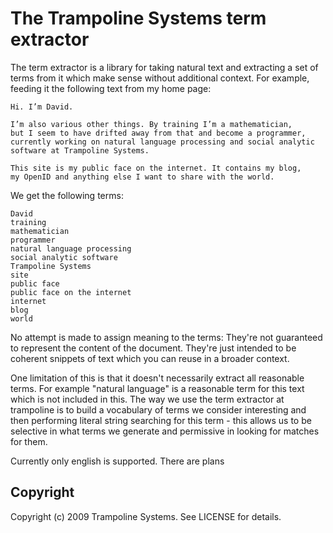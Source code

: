 # The Trampoline Systems term extractor

The term extractor is a library for taking natural text and extracting a
set of terms from it which make sense without additional context. For example, feeding it the following text from my home page:

    Hi. I’m David.

    I’m also various other things. By training I’m a mathematician, 
    but I seem to have drifted away from that and become a programmer, 
    currently working on natural language processing and social analytic
    software at Trampoline Systems.

    This site is my public face on the internet. It contains my blog, 
    my OpenID and anything else I want to share with the world. 

We get the following terms:

    David
    training
    mathematician
    programmer
    natural language processing
    social analytic software
    Trampoline Systems
    site
    public face
    public face on the internet
    internet
    blog
    world
 
No attempt is made to assign meaning to the terms: They're not guaranteed to represent the content of the document. They're just intended to be coherent snippets of text which you can reuse in a broader context.

One limitation of this is that it doesn't necessarily extract all reasonable terms. For example "natural language" is a reasonable term for this text which is not included in this. The way we use the term extractor at trampoline is to build a vocabulary of terms we consider interesting and then performing literal string searching for this term - this allows us to be selective in what terms we generate and permissive in looking for matches for them.

Currently only english is supported. There are plans 

## Copyright

Copyright (c) 2009 Trampoline Systems. See LICENSE for details.
